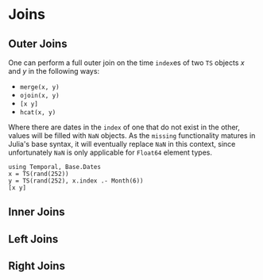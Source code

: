 ```@index
```

# Joins


## Outer Joins

One can perform a full outer join on the time `index`es of two `TS` objects $x$ and $y$ in the following ways:
- `merge(x, y)`
- `ojoin(x, y)`
- `[x y]`
- `hcat(x, y)`

Where there are dates in the `index` of one that do not exist in the other, values will be filled with `NaN` objects. As the `missing` functionality matures in Julia's base syntax, it will eventually replace `NaN` in this context, since unfortunately `NaN` is only applicable for `Float64` element types.

```@repl
using Temporal, Base.Dates
x = TS(rand(252))
y = TS(rand(252), x.index .- Month(6))
[x y]
```

## Inner Joins

## Left Joins

## Right Joins

